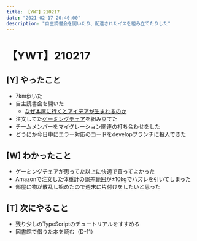 ```yaml
---
title: 【YWT】210217
date: "2021-02-17 20:40:00"
description: "自主読書会を開いたり、配達されたイスを組み立てたりした"
---
```


# 【YWT】210217

## [Y] やったこと

- 7km歩いた
- 自主読書会を開いた
  - [なぜ本屋に行くとアイデアが生まれるのか](https://scrapbox.io/camomilecafe/%E3%81%AA%E3%81%9C%E6%9C%AC%E5%B1%8B%E3%81%AB%E8%A1%8C%E3%81%8F%E3%81%A8%E3%82%A2%E3%82%A4%E3%83%87%E3%82%A2%E3%81%8C%E7%94%9F%E3%81%BE%E3%82%8C%E3%82%8B%E3%81%AE%E3%81%8B)
- 注文してた[ゲーミングチェア](https://item.rakuten.co.jp/soho/sf-327390/?s-id=ph_pc_itemname)を組み立てた
- チームメンバーをマイグレーション関連の打ち合わせをした
- どうにか今日中にエラー対応のコードをdevelopブランチに投入できた

## [W] わかったこと

- ゲーミングチェアが思ってた以上に快適で買ってよかった
- Amazonで注文した体重計の誤差範囲が±10kgでハズレを引いてしまった
- 部屋に物が散乱し始めたので週末に片付けをしたいと思った

## [T] 次にやること

- 残り少しのTypeScriptのチュートリアルをすすめる
- 図書館で借りた本を読む（D-11）
